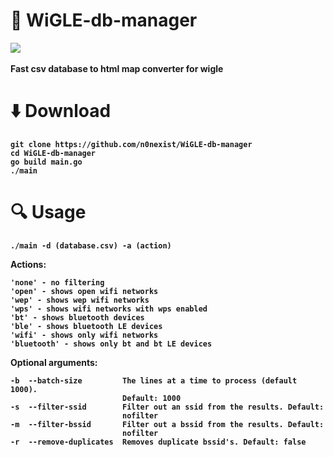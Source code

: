 # :rocket: WiGLE-db-manager
![](https://github.com/n0nexist/WiGLE-db-manager/blob/main/screenshot.png?raw=true)<br><br>
<b>Fast csv database to html map converter for wigle<b>

# :arrow_down: Download 
```
git clone https://github.com/n0nexist/WiGLE-db-manager
cd WiGLE-db-manager
go build main.go
./main
```

# :mag: Usage
<code>./main -d (database.csv) -a (action)</code>

<b>Actions:</b>
```
'none' - no filtering
'open' - shows open wifi networks
'wep' - shows wep wifi networks
'wps' - shows wifi networks with wps enabled
'bt' - shows bluetooth devices
'ble' - shows bluetooth LE devices
'wifi' - shows only wifi networks
'bluetooth' - shows only bt and bt LE devices
```

<b>Optional arguments:</b>
```
-b  --batch-size         The lines at a time to process (default 1000).
                         Default: 1000
-s  --filter-ssid        Filter out an ssid from the results. Default:
                         nofilter
-m  --filter-bssid       Filter out a bssid from the results. Default:
                         nofilter
-r  --remove-duplicates  Removes duplicate bssid's. Default: false
```
